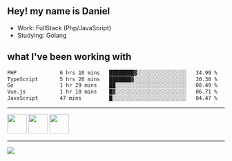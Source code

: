 ## Hey! my name is Daniel

- Work: FullStack (Php/JavaScript)
- Studying: Golang

## what I've been working with
<!--START_SECTION:waka-->

```txt
PHP              6 hrs 10 mins   ████████▓░░░░░░░░░░░░░░░░   34.99 %
TypeScript       5 hrs 20 mins   ███████▓░░░░░░░░░░░░░░░░░   30.30 %
Go               1 hr 29 mins    ██░░░░░░░░░░░░░░░░░░░░░░░   08.49 %
Vue.js           1 hr 10 mins    █▓░░░░░░░░░░░░░░░░░░░░░░░   06.71 %
JavaScript       47 mins         █░░░░░░░░░░░░░░░░░░░░░░░░   04.47 %
```

<!--END_SECTION:waka-->
    

<hr>
<div>
    <img height="45" src="https://img.icons8.com/color/48/000000/nodejs.png"/>
    <img height="45" src="https://www.vectorlogo.zone/logos/golang/golang-ar21.svg">
    <img height="45" src="https://www.vectorlogo.zone/logos/nestjs/nestjs-icon.svg">
</div>
<hr>
<div>
    <a href="https://www.linkedin.com/in/daniel-lucas-bb7b82193/" target="_blank">
        <img src="https://img.shields.io/badge/LinkedIn-0077B5?style=for-the-badge&logo=linkedin&logoColor=white">
    </a>
</div>
